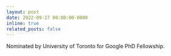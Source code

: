 ```yaml
---
layout: post
date: 2022-09-27 00:00:00-0000
inline: true
related_posts: false
---
```


Nominated by University of Toronto for Google PhD Fellowship.